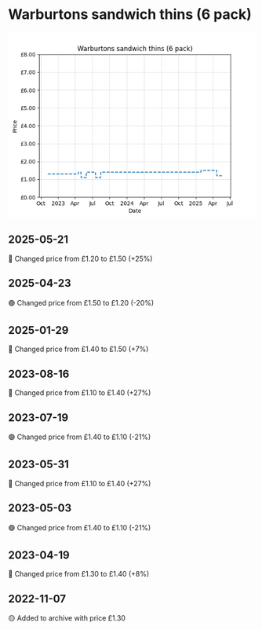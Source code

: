 # Warburtons sandwich thins (6 pack)
![](charts/product-79530011.png)
## 2025-05-21
🔴 Changed price from £1.20 to £1.50 (+25%)
## 2025-04-23
🟢 Changed price from £1.50 to £1.20 (-20%)
## 2025-01-29
🔴 Changed price from £1.40 to £1.50 (+7%)
## 2023-08-16
🔴 Changed price from £1.10 to £1.40 (+27%)
## 2023-07-19
🟢 Changed price from £1.40 to £1.10 (-21%)
## 2023-05-31
🔴 Changed price from £1.10 to £1.40 (+27%)
## 2023-05-03
🟢 Changed price from £1.40 to £1.10 (-21%)
## 2023-04-19
🔴 Changed price from £1.30 to £1.40 (+8%)
## 2022-11-07
🟡 Added to archive with price £1.30